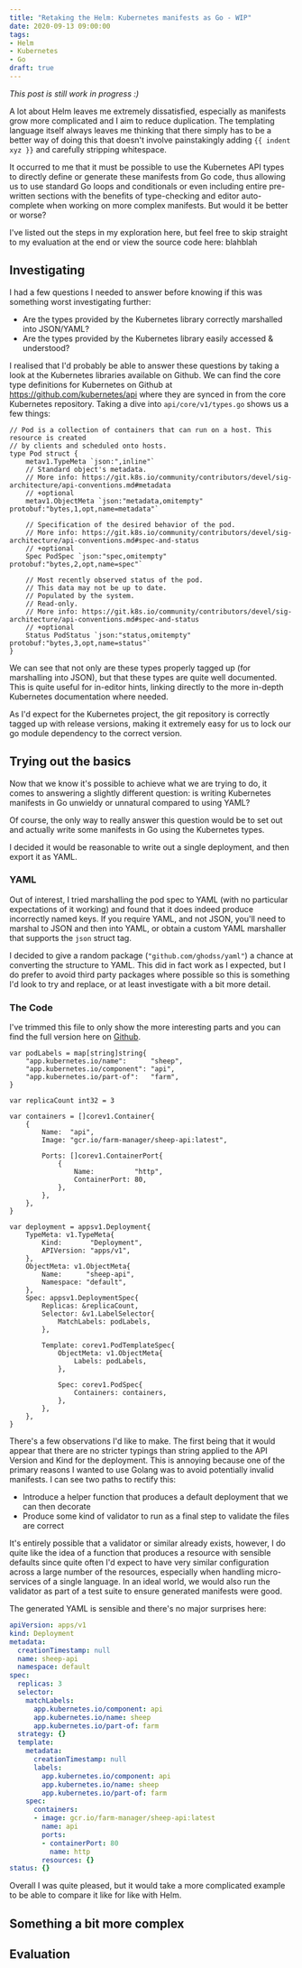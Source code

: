 ```yaml
---
title: "Retaking the Helm: Kubernetes manifests as Go - WIP"
date: 2020-09-13 09:00:00
tags:
- Helm
- Kubernetes
- Go
draft: true
---
```


*This post is still work in progress :)*

A lot about Helm leaves me extremely dissatisfied, especially as manifests grow more complicated and I aim to reduce duplication. The templating language itself always leaves me thinking that there simply has to be a better way of doing this that doesn't involve painstakingly adding ``{{ indent xyz }}`` and carefully stripping whitespace.

It occurred to me that it must be possible to use the Kubernetes API types to directly define or generate these manifests from Go code, thus allowing us to use standard Go loops and conditionals or even including entire pre-written sections with the benefits of type-checking and editor auto-complete when working on more complex manifests. But would it be better or worse?

I've listed out the steps in my exploration here, but feel free to skip straight to my evaluation at the end or view the source code here: blahblah

## Investigating

I had a few questions I needed to answer before knowing if this was something worst investigating further:

- Are the types provided by the Kubernetes library correctly marshalled into JSON/YAML?
- Are the types provided by the Kubernetes library easily accessed & understood?

 I realised that I'd probably be able to answer these questions by taking a look at the Kubernetes libraries available on Github. We can find the core type definitions for Kubernetes on Github at https://github.com/kubernetes/api where they are synced in from the core Kubernetes repository. Taking a dive into ``api/core/v1/types.go`` shows us a few things:

```golang
// Pod is a collection of containers that can run on a host. This resource is created
// by clients and scheduled onto hosts.
type Pod struct {
	metav1.TypeMeta `json:",inline"`
	// Standard object's metadata.
	// More info: https://git.k8s.io/community/contributors/devel/sig-architecture/api-conventions.md#metadata
	// +optional
	metav1.ObjectMeta `json:"metadata,omitempty" protobuf:"bytes,1,opt,name=metadata"`

	// Specification of the desired behavior of the pod.
	// More info: https://git.k8s.io/community/contributors/devel/sig-architecture/api-conventions.md#spec-and-status
	// +optional
	Spec PodSpec `json:"spec,omitempty" protobuf:"bytes,2,opt,name=spec"`

	// Most recently observed status of the pod.
	// This data may not be up to date.
	// Populated by the system.
	// Read-only.
	// More info: https://git.k8s.io/community/contributors/devel/sig-architecture/api-conventions.md#spec-and-status
	// +optional
	Status PodStatus `json:"status,omitempty" protobuf:"bytes,3,opt,name=status"`
}
```

We can see that not only are these types properly tagged up (for marshalling into JSON), but that these types are quite well documented. This is quite useful for in-editor hints, linking directly to the more in-depth Kubernetes documentation where needed.

As I'd expect for the Kubernetes project, the git repository is correctly tagged up with release versions, making it extremely easy for us to lock our go module dependency to the correct version.

## Trying out the basics

Now that we know it's possible to achieve what we are trying to do, it comes to answering a slightly different question: is writing Kubernetes manifests in Go unwieldy or unnatural compared to using YAML?

Of course, the only way to really answer this question would be to set out and actually write some manifests in Go using the Kubernetes types.

I decided it would be reasonable to write out a single deployment, and then export it as YAML.

### YAML

Out of interest, I tried marshalling the pod spec to YAML (with no particular expectations of it working) and found that it does indeed produce incorrectly named keys. If you require YAML, and not JSON, you'll need to marshal to JSON
and then into YAML, or obtain a custom YAML marshaller that supports the ``json`` struct tag.

I decided to give a random package (``"github.com/ghodss/yaml"``) a chance at converting the structure to YAML. This did in fact work as I expected, but I do prefer to avoid third party packages where possible so this is something I'd look to try and replace, or at least investigate with a bit more detail.

### The Code

I've trimmed this file to only show the more interesting parts and you can find the full version here on [Github](https://github.com/strideynet/go-k8s-caac/blob/main/00-basics/basics.go).

```golang
var podLabels = map[string]string{
	"app.kubernetes.io/name":      "sheep",
	"app.kubernetes.io/component": "api",
	"app.kubernetes.io/part-of":   "farm",
}

var replicaCount int32 = 3

var containers = []corev1.Container{
	{
		Name:  "api",
		Image: "gcr.io/farm-manager/sheep-api:latest",

		Ports: []corev1.ContainerPort{
			{
				Name:          "http",
				ContainerPort: 80,
			},
		},
	},
}

var deployment = appsv1.Deployment{
	TypeMeta: v1.TypeMeta{
		Kind:       "Deployment",
		APIVersion: "apps/v1",
	},
	ObjectMeta: v1.ObjectMeta{
		Name:      "sheep-api",
		Namespace: "default",
	},
	Spec: appsv1.DeploymentSpec{
		Replicas: &replicaCount,
		Selector: &v1.LabelSelector{
			MatchLabels: podLabels,
		},

		Template: corev1.PodTemplateSpec{
			ObjectMeta: v1.ObjectMeta{
				Labels: podLabels,
			},

			Spec: corev1.PodSpec{
				Containers: containers,
			},
		},
	},
}
```

There's a few observations I'd like to make. The first being that it would appear that there are no stricter typings than string applied to the API Version and Kind for the deployment. This is annoying because one of the primary reasons I wanted to use Golang was to avoid potentially invalid manifests. I can see two paths to rectify this:

- Introduce a helper function that produces a default deployment that we can then decorate
- Produce some kind of validator to run as a final step to validate the files are correct

It's entirely possible that a validator or similar already exists, however, I do quite like the idea of a function that produces a resource with sensible defaults since quite often I'd expect to have very similar configuration across a large number of the resources, especially when handling micro-services of a single language. In an ideal world, we would also run the validator as part of a test suite to ensure generated manifests were good.

The generated YAML is sensible and there's no major surprises here:

```yaml
apiVersion: apps/v1
kind: Deployment
metadata:
  creationTimestamp: null
  name: sheep-api
  namespace: default
spec:
  replicas: 3
  selector:
    matchLabels:
      app.kubernetes.io/component: api
      app.kubernetes.io/name: sheep
      app.kubernetes.io/part-of: farm
  strategy: {}
  template:
    metadata:
      creationTimestamp: null
      labels:
        app.kubernetes.io/component: api
        app.kubernetes.io/name: sheep
        app.kubernetes.io/part-of: farm
    spec:
      containers:
      - image: gcr.io/farm-manager/sheep-api:latest
        name: api
        ports:
        - containerPort: 80
          name: http
        resources: {}
status: {}
```

Overall I was quite pleased, but it would take a more complicated example to be able to compare it like for like with Helm.

## Something a bit more complex

## Evaluation
